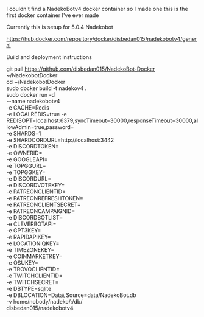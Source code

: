 I couldn't find a NadekoBotv4 docker container so I made one
this is the first docker container I've ever made

Currently this is setup for 5.0.4 Nadekobot

https://hub.docker.com/repository/docker/disbedan015/nadekobotv4/general

Build and deployment instructions

git pull https://github.com/disbedan015/NadekoBot-Docker ~/NadekobotDocker<br>
cd ~/NadekobotDocker<br>
sudo docker build -t nadekov4 .<br>
sudo docker run -d \
--name nadekobotv4 \
-e CACHE=Redis \
-e LOCALREDIS=true
-e REDISOPT=localhost:6379,syncTimeout=30000,responseTimeout=30000,allowAdmin=true,password= \
-e SHARDS=1 \
-e SHARDCORDURL=http://localhost:3442 \
-e DISCORDTOKEN= \
-e OWNERID= \
-e GOOGLEAPI= \
-e TOPGGURL= \
-e TOPGGKEY= \
-e DISCORDURL= \
-e DISCORDVOTEKEY= \
-e PATREONCLIENTID= \
-e PATREONREFRESHTOKEN= \
-e PATREONCLIENTSECRET= \
-e PATREONCAMPAIGNID= \
-e DISCORDBOTLIST= \
-e CLEVERBOTAPI= \
-e GPT3KEY= \
-e RAPIDAPIKEY= \
-e LOCATIONIQKEY= \
-e TIMEZONEKEY= \
-e COINMARKETKEY= \
-e OSUKEY= \
-e TROVOCLIENTID= \
-e TWITCHCLIENTID= \
-e TWITCHSECRET= \
-e DBTYPE=sqlite \
-e DBLOCATION=Data\ Source=data/NadekoBot.db \
-v home/nobody/nadeko/:/db/ \
 disbedan015/nadekobotv4
